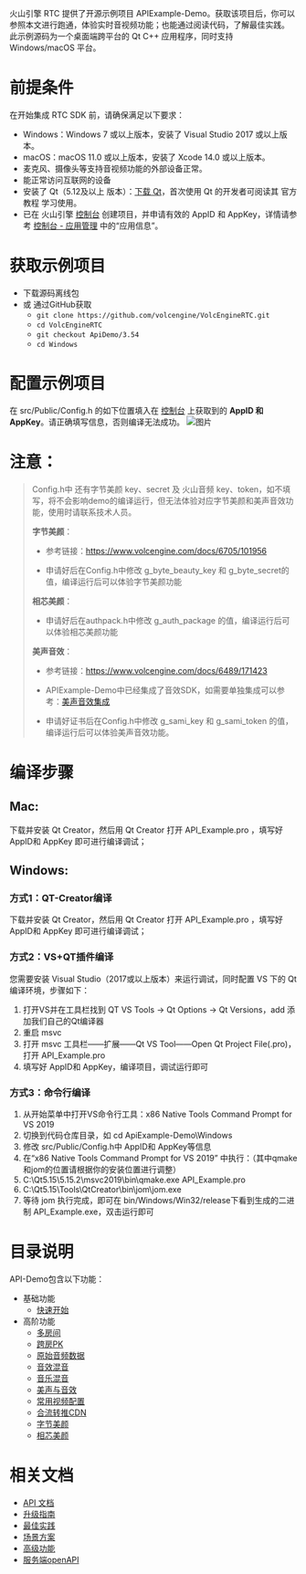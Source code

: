 火山引擎 RTC 提供了开源示例项目 APIExample-Demo。获取该项目后，你可以参照本文进行跑通，体验实时音视频功能；也能通过阅读代码，了解最佳实践。
此示例源码为一个桌面端跨平台的 Qt C++ 应用程序，同时支持 Windows/macOS 平台。

# 前提条件
在开始集成 RTC SDK 前，请确保满足以下要求：
- Windows：Windows 7 或以上版本，安装了 Visual Studio 2017 或以上版本。
- macOS：macOS 11.0 或以上版本，安装了 Xcode 14.0 或以上版本。
- 麦克风、摄像头等支持音视频功能的外部设备正常。
- 能正常访问互联网的设备
- 安装了 Qt（5.12及以上 版本）：[下载 Qt](https://download.qt.io/archive/qt/)，首次使用 Qt 的开发者可阅读其 官方教程 学习使用。
- 已在 火山引擎 [控制台](https://console.volcengine.com/home) 创建项目，并申请有效的 AppID 和 AppKey，详情请参考 [控制台 - 应用管理](https://console.volcengine.com/rtc/listRTC) 中的“应用信息”。

# 获取示例项目
- 下载源码离线包
- 或 通过GitHub获取
	- `git clone https://github.com/volcengine/VolcEngineRTC.git`
	- `cd VolcEngineRTC`
	- `git checkout ApiDemo/3.54`
	- `cd Windows`
	
# 配置示例项目

在 src/Public/Config.h 的如下位置填入在 [控制台](https://console.volcengine.com/rtc/listRTC) 上获取到的 **AppID 和 AppKey**。请正确填写信息，否则编译无法成功。
![图片](https://internal-api-drive-stream.larkoffice.com/space/api/box/stream/download/v2/cover/BYP0bUOkCo1P97xsGQucAowunYb/?fallback_source=1&height=1280&mount_node_token=EgQOdTiyioQFFqxZRHvcAmm4nCf&mount_point=docx_image&policy=equal&width=1280)

# 注意：
>Config.h中 还有字节美颜 key、secret 及 火山音频 key、token，如不填写，将不会影响demo的编译运行，但无法体验对应字节美颜和美声音效功能，使用时请联系技术人员。
>
>**字节美颜**：
>
>	- 参考链接：https://www.volcengine.com/docs/6705/101956
>
>	- 申请好后在Config.h中修改 g_byte_beauty_key 和 g_byte_secret的值，编译运行后可以体验字节美颜功能
>
>**相芯美颜**：
>
>
>    - 申请好后在authpack.h中修改 g_auth_package 的值，编译运行后可以体验相芯美颜功能
>
>**美声音效**：
>
>	- 参考链接：https://www.volcengine.com/docs/6489/171423
>	- APIExample-Demo中已经集成了音效SDK，如需要单独集成可以参考：[美声音效集成](https://www.volcengine.com/docs/6489/72021)
>
>   - 申请好证书后在Config.h中修改 g_sami_key 和 g_sami_token 的值，编译运行后可以体验美声音效功能。

# 编译步骤
## Mac: 
下载并安装 Qt Creator，然后用 Qt Creator 打开 API_Example.pro ，填写好 AppID和 AppKey 即可进行编译调试；
## Windows: 
### 方式1：QT-Creator编译
下载并安装 Qt Creator，然后用 Qt Creator 打开 API_Example.pro ，填写好 AppID和 AppKey 即可进行编译调试；
### 方式2：VS+QT插件编译
您需要安装 Visual Studio（2017或以上版本）来运行调试，同时配置 VS 下的 Qt 编译环境，步骤如下：
1. 打开VS并在工具栏找到 QT VS Tools -> Qt Options -> Qt Versions，add 添加我们自己的Qt编译器
2. 重启 msvc
3. 打开 msvc 工具栏——扩展——Qt VS Tool——Open Qt  Project File(.pro)，打开 API_Example.pro
4. 填写好 AppID和 AppKey，编译项目，调试运行即可
### 方式3：命令行编译
1. 从开始菜单中打开VS命令行工具：x86 Native Tools Command Prompt for  VS 2019
2. 切换到代码仓库目录，如 cd ApiExample-Demo\Windows
3. 修改 src/Public/Config.h中 AppID和 AppKey等信息
4. 在“x86 Native Tools Command Prompt for  VS 2019” 中执行：（其中qmake和jom的位置请根据你的安装位置进行调整）
  1. C:\Qt5.15\5.15.2\msvc2019\bin\qmake.exe API_Example.pro
  2. C:\Qt5.15\Tools\QtCreator\bin\jom\jom.exe
5. 等待 jom 执行完成，即可在 bin/Windows/Win32/release下看到生成的二进制 API_Example.exe，双击运行即可

	

# 目录说明
API-Demo包含以下功能：
- 基础功能
    - [快速开始](https://github.com/volcengine/VolcEngineRTC/tree/ApiExample_Demo/Windows/src/Basic)
- 高阶功能
    - [多房间](https://github.com/volcengine/VolcEngineRTC/blob/ApiExample_Demo/Windows/src/Advanced/MultiRoom/MultiRoom.cpp)  
    - [跨房PK](https://github.com/volcengine/VolcEngineRTC/blob/ApiExample_Demo/Windows/src/Advanced/CrossRoomPK/CrossRoomPK.cpp)
    - [原始音频数据](https://github.com/volcengine/VolcEngineRTC/blob/ApiExample_Demo/Windows/src/Advanced/AudioMixing/RawAudioData.cpp)
    - [音效混音](https://github.com/volcengine/VolcEngineRTC/blob/ApiExample_Demo/Windows/src/Advanced/AudioMixing/AudioMixingEffect.cpp)
    - [音乐混音](https://github.com/volcengine/VolcEngineRTC/blob/ApiExample_Demo/Windows/src/Advanced/AudioMixing/AudioMixingMedia.cpp)
    - [美声与音效](https://github.com/volcengine/VolcEngineRTC/blob/ApiExample_Demo/Windows/src/Advanced/SoundEffects/SoundEffectsWidget.cpp)
    - [常用视频配置](https://github.com/volcengine/VolcEngineRTC/blob/ApiExample_Demo/Windows/src/Advanced/VideoConfig/VideoConfigWidget.cpp)
    - [合流转推CDN](https://github.com/volcengine/VolcEngineRTC/blob/ApiExample_Demo/Windows/src/Advanced/CDNStream/CDNStreamByServer.cpp)
    - [字节美颜](https://github.com/volcengine/VolcEngineRTC/blob/ApiExample_Demo/Windows/src/Advanced/ByteBeauty/ByteBeautyWidget.cpp)
    - [相芯美颜](https://github.com/volcengine/VolcEngineRTC/blob/ApiExample_Demo/Windows/src/Advanced/FuBeauty/FaceUnityWidget.cpp)





# 相关文档
- [API 文档](https://www.volcengine.com/docs/6348/70010)
- [升级指南](https://www.volcengine.com/docs/6348/70007)
- [最佳实践](https://www.volcengine.com/docs/6348/130768)
- [场景方案](https://www.volcengine.com/docs/6348/70008)
- [高级功能](https://www.volcengine.com/docs/6348/69814)
- [服务端openAPI](https://www.volcengine.com/docs/6348/69815)




